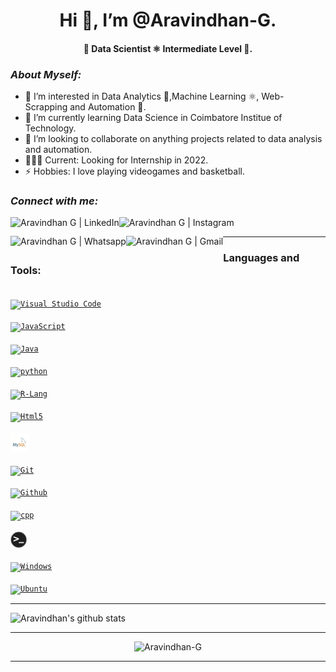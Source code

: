 <h1 align="center"> Hi 👋, I’m @Aravindhan-G.</h1>
<h4 align="center"> 🚀 Data Scientist ⚛ Intermediate Level 🤖.</h4>

### *About Myself:*
- 👀 I’m interested in Data Analytics 🚀,Machine Learning ⚛, Web-Scrapping and Automation 🤖.
- 🌱 I’m currently learning Data Science in Coimbatore Institue of Technology.
- 💞️ I’m looking to collaborate on anything projects related to data analysis and automation.
- 🙍🏽‍♂️ Current: Looking for Internship in 2022.
- ⚡ Hobbies: I love playing videogames and basketball.


### *Connect with me:*
[<img align="left" alt="Aravindhan G | LinkedIn" height="30px" src="https://img.icons8.com/doodle/2x/linkedin--v2.png" />][linkedin]
[<img align="left" alt="Aravindhan G | Instagram" height="30px" src="https://img.icons8.com/plasticine/2x/instagram-new--v2.png" />][instagram]
[<img align="left" alt="Aravindhan G | Whatsapp" height="30px" src="https://img.icons8.com/doodle/2x/whatsapp.png" />][whatsapp]
[<img align="left" alt="Aravindhan G | Gmail" height="30px" src="https://img.icons8.com/doodle/2x/gmail.png" />][gmail]
<br />

---

### Languages and Tools:

[<code>
<img alt="Visual Studio Code" width="30px" src="https://img.icons8.com/fluent/240/000000/visual-studio-code-2019.png" />
</code>](https://code.visualstudio.com/)
[<code>
<img alt="JavaScript" width="30px" src="https://img.icons8.com/color/240/000000/javascript.png" />
</code>](https://developer.mozilla.org/en-US/docs/Web/JavaScript)
[<code>
<img alt="Java" width="30px" src="https://img.icons8.com/color/240/000000/java-coffee-cup-logo.png">
</code>](https://docs.oracle.com/en/java/)
[<code>
<img alt="python" width="30px" src="https://img.icons8.com/color/240/000000/python.png">
</code>](https://www.python.org/)
[<code>
<img alt="R-Lang" width="30px" src="https://www.r-project.org/Rlogo.png">
</code>](https://www.r-project.org/)
[<code>
<img alt="Html5" width="30px" src="https://img.icons8.com/color/240/000000/html-5.png">
</code>](https://developer.mozilla.org/en-US/docs/Web/HTML)
[<code>
<img alt="MySQL" width="30px" src="https://raw.githubusercontent.com/github/explore/80688e429a7d4ef2fca1e82350fe8e3517d3494d/topics/mysql/mysql.png">
</code>](https://dev.mysql.com/)
[<code>
<img alt="Git" width="26px" src="https://img.icons8.com/color/240/000000/git.png">
</code>](https://git-scm.com/)
[<code>
<img alt="Github" width="26px" src="https://img.icons8.com/ios-glyphs/240/000000/github.png">
</code>](https://github.com/)
[<code>
<img alt="cpp" width="26px" src="https://isocpp.org/assets/images/cpp_logo.png">
</code>](https://isocpp.org/)
[<code>
<img alt="Terminal" width="26px" src="https://raw.githubusercontent.com/github/explore/80688e429a7d4ef2fca1e82350fe8e3517d3494d/topics/terminal/terminal.png">
</code>](https://docs.microsoft.com/en-us/windows/terminal/)
[<code>
<img alt="Windows" width="26px" src="https://img.icons8.com/color/240/000000/windows-10.png">
</code>](https://www.microsoft.com/en-us/windows)
[<code>
<img alt="Ubuntu" width="26px" src="https://img.icons8.com/color/96/000000/ubuntu--v1.png">
</code>](https://ubuntu.com/)

---

![Aravindhan's github stats](https://github-readme-stats.vercel.app/api?username=Aravindhan-G&show_icons=true&hide_border=true&theme=tokyonight)

---

<p align="center"> <img src="https://komarev.com/ghpvc/?username=Aravindhan-G" alt="Aravindhan-G" /> </p>

---

[linkedin]: https://www.linkedin.com/in/aravindhan-g-a1130a202
[instagram]: https://www.instagram.com/_arvndhn_/
[gmail]: mailto:aravindganpath@gmail.com
[whatsapp]: https://wa.me/916383980192
<!---
Aravindhan-G/Aravindhan-G is a ✨ special ✨ repository because its `README.md` (this file) appears on your GitHub profile.
You can click the Preview link to take a look at your changes.
--->

